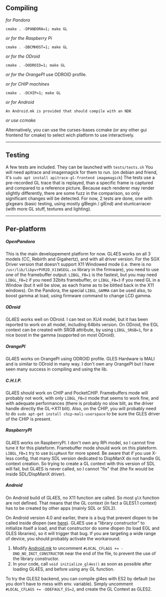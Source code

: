 Compiling
----
*for Pandora*

    cmake . -DPANDORA=1; make GL
    
*or for the Raspberry Pi*

    cmake . -DBCMHOST=1; make GL

*or for the ODroid*

    cmake . -DODROID=1; make GL

*or for the OrangePI*
    use ODROID profile.

*or for CHIP machines*

    cmake . -DCHIP=1; make GL

*or for Android*

    An Android.mk is provided that should compile with an NDK

*or use ccmake*

Alternatively, you can use the curses-bases ccmake (or any other gui frontend for cmake) to select wich platform to use interactively.

----

Testing
----
A few tests are included.
They can be launched with `tests/tests.sh`
You will need apitrace and imagemagick for them to run. (on debian and friend, it's `sudo apt install apitrace-gl-frontend imagemagick`)
The tests use a pre-recorded GL trace that is replayed, than a specific frame is captured and compared to a reference picture.
Because each renderer may render slightly differently, there are some fuzz in the comparison, so only significant changes will be detected.
For now, 2 tests are done, one with glxgears (basic testing, using mostly glBegin / glEnd) and stuntcarracer (with more GL stuff, textures and lighting).

----

Per-platform
----

##### OpenPandora

This is the main developpement platform for now. GL4ES works on all 3 models (CC, Rebirth and Gigahertz), and with all driver version.
For the SGX Driver version that doesn't support X11 Windowed mode (i.e. there is no `/usr/lib/libpvrPVR2D_X11WSEGL.so` library in the firmware), you need to use one of the framebuffer output: `LIBGL_FB=1` is the fastest, but you may need `LIBGL_FB=2` if you need 32bits framebuffer, or `LIBGL_FB=3` if you need GL in a Window (but it will be slow, as each frame as to be blitted back in the X11 windows).
On the Pandora, the special `LIBGL_GAMMA` can be used also, to boost gamma at load, using firmware command to change LCD gamma.

##### ODroid

GL4ES works well on ODroid. I can test on XU4 model, but it has been reported to work on all model, including 64bits version.
On ODroid, the EGL context can be created with SRGB attribute, by using `LIBGL_SRGB=1`, for a nice boost in the gamma (supported on most ODroid).

##### OrangePI
GL4ES works on OrangePI using ODROID profile. GLES Hardware is MALI and is similar to ODroid in many way. I don't own any OrangePI but I have seen many success in compiling and using the lib.

##### C.H.I.P.

GL4ES should work on CHIP and PocketCHIP. Framebuffers mode will probably not work, with only `LIBGL_FB=3` mode that seems to work fine, and with adequate performances (there is probably no slow blit, as the driver handle directly the GL->X11 blit).
Also, on the CHIP, you will probably need to do `sudo apt-get install chip-mali-userspace` to be sure the GLES driver of the CHIP is present.

##### RaspberryPI

GL4ES works on RaspberryPI. I don't own any RPi model, so I cannot fine tune it for this plateform.
Framebuffer mode should work on this plateform. `LIBGL_FB=1` try to use `DispManX` for more speed. Be aware that if you use X-less config, that many SDL version dedicated to DispManX do not handle GL context creation. So trying to create a GL context with this version of SDL will fail, but GL4ES is never called, so I cannot "fix" that (the fix would be inside SDL/DispManX driver).

##### Android
On Android build of GL4ES, no X11 function are called. So most `glX` function are not defined. That means that the GL context (in fact a GLES1.1 context) has to be created by other apps (mainly SDL or SDL2).

On Android version 4.0 and earlier, there is a bug that prevent dlopen to be called inside dlopen (see [here](http://grokbase.com/t/gg/android-ndk/124bdvscqx/block-with-calling-dlopen-and-dlclose)).
GL4ES use a "library constructor" to initialize itself a load, and that constructor do some dlopen (to load EGL and GLES libraries), so it will trigger that bug.
If you are targeting a wide range of device, you should probably activate the workaround:
1. Modify [Android.mk](Android.mk) to uncomment `#LOCAL_CFLAGS += -DNO_NO_INIT_CONSTRUCTOR` near the end of the file, to prevent the use of the library constructor.
2. In your code, call `void initialize_gl4es()` as soon as possible after loading GL4ES, and before using any GL function.

To try the GLES2 backend, you can compile gl4es with ES2 by default (so you don't have to mess with env. variable). Simply uncomment `#LOCAL_CFLAGS += -DDEFAULT_ES=2`, and create the GL Context as GLES2.

